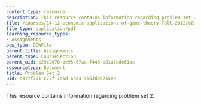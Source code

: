 ```yaml
---
content_type: resource
description: This resource contains information regarding problem set 2.
file: /courses/14-12-economic-applications-of-game-theory-fall-2012/e877f701c77f1a5d6da44553d3b255e9_MIT14_12F12_pset2.pdf
file_type: application/pdf
learning_resource_types:
- Assignments
ocw_type: OCWFile
parent_title: Assignments
parent_type: CourseSection
parent_uid: e29c2070-be95-67aa-f443-b81a7ade61ac
resourcetype: Document
title: Problem Set 2
uid: e877f701-c77f-1a5d-6da4-4553d3b255e9
---
```

This resource contains information regarding problem set 2.

